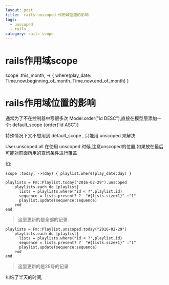 ```yaml
---
layout: post
title:  rails unscoped 作用域位置的影响
tags:
  - unscoped
  - rails
category: rails scope
---
```


#  rails作用域scope
scope :this_month, -> { where(play_date: Time.now.beginning_of_month..Time.now.end_of_month) }

# rails作用域位置的影响
通常为了不在控制器中写很多次 Model.order("id DESC"),直接在模型层添加一个: default_scope {order('id ASC')}

特殊情况下又不想用到 default_scope , 只能用 unscoped 来解决

User.unscoped.all
在使用 unscoped 时候,注意unscoped的位置,如果放在最后可能对前面所用的查询条件进行覆盖

如:

```console
scope :today, ->(day) { playlist.where(play_date:day) }

playlists = Fm::Playlist.today("2016-02-29").unscoped
    playlists.each do |playlist|
      lists = playlists.where("id < ?",playlist.id)
      sequence = lists.present? ?  "#{lists.size+1}" :"1"
      playlist.update(sequence:sequence)
    end
end
```

>这里更新的是全部的记录.

```console
playlists = Fm::Playlist.unscoped.today("2016-02-29")
    playlists.each do |playlist|
      lists = playlists.where("id < ?",playlist.id)
      sequence = lists.present? ?  "#{lists.size+1}" :"1"
      playlist.update(sequence:sequence)
    end
end

```
>这里更新的是29号的记录


纠结了半天的时间,